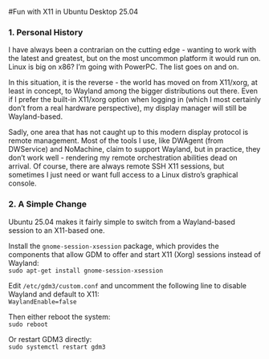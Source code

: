 #Fun with X11 in Ubuntu Desktop 25.04

### 1. Personal History

I have always been a contrarian on the cutting edge - wanting to work with the latest and greatest, but on the most uncommon platform it would run on. Linux is big on x86? I’m going with PowerPC. The list goes on and on.

In this situation, it is the reverse - the world has moved on from X11/xorg, at least in concept, to Wayland among the bigger distributions out there. Even if I prefer the built-in X11/xorg option when logging in (which I most certainly don’t from a real hardware perspective), my display manager will still be Wayland-based.

Sadly, one area that has not caught up to this modern display protocol is remote management. Most of the tools I use, like DWAgent (from DWService) and NoMachine, claim to support Wayland, but in practice, they don’t work well - rendering my remote orchestration abilities dead on arrival. Of course, there are always remote SSH X11 sessions, but sometimes I just need or want full access to a Linux distro’s graphical console.


### 2. A Simple Change

Ubuntu 25.04 makes it fairly simple to switch from a Wayland-based session to an X11-based one.

Install the `gnome-session-xsession` package, which provides the components that allow GDM to offer and start X11 (Xorg) sessions instead of Wayland:  
`sudo apt-get install gnome-session-xsession`

Edit `/etc/gdm3/custom.conf` and uncomment the following line to disable Wayland and default to X11:  
`WaylandEnable=false`

Then either reboot the system:  
`sudo reboot`  

Or restart GDM3 directly:  
`sudo systemctl restart gdm3`